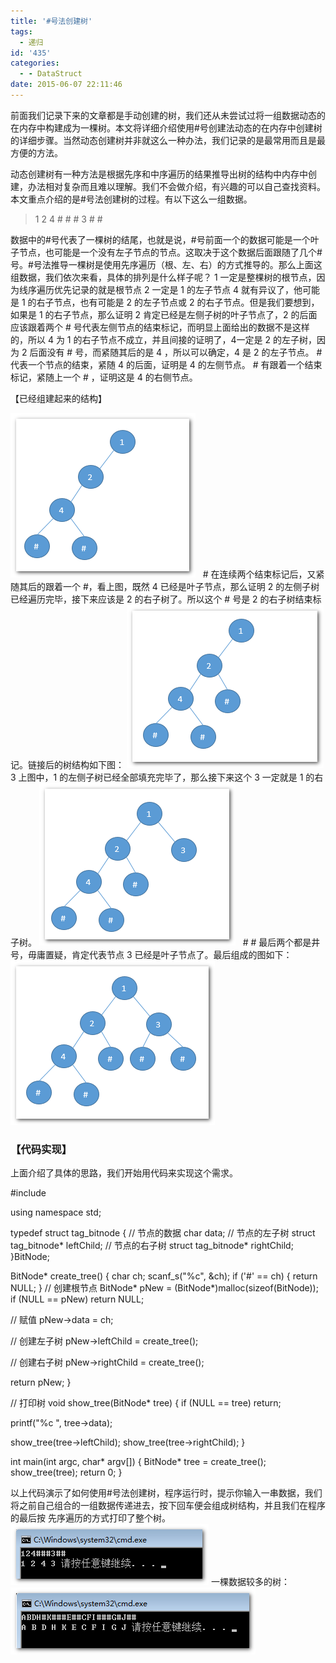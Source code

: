 ```yaml
---
title: '#号法创建树'
tags:
  - 递归
id: '435'
categories:
  - - DataStruct
date: 2015-06-07 22:11:46
---
```


前面我们记录下来的文章都是手动创建的树，我们还从未尝试过将一组数据动态的在内存中构建成为一棵树。本文将详细介绍使用#号创建法动态的在内存中创建树的详细步骤。当然动态创建树并非就这么一种办法，我们记录的是最常用而且是最方便的方法。
<!-- more -->
动态创建树有一种方法是根据先序和中序遍历的结果推导出树的结构中内存中创建，办法相对复杂而且难以理解。我们不会做介绍，有兴趣的可以自己查找资料。本文重点介绍的是#号法创建树的过程。有以下这么一组数据。

> 1 2 4 # # # 3 # #

数据中的#号代表了一棵树的结尾，也就是说，#号前面一个的数据可能是一个叶子节点，也可能是一个没有左子节点的节点。这取决于这个数据后面跟随了几个#号。#号法推导一棵树是使用先序遍历（根、左、右）的方式推导的。那么上面这组数据，我们依次来看，具体的排列是什么样子呢？ 1 一定是整棵树的根节点，因为线序遍历优先记录的就是根节点 2 一定是 1 的左子节点 4 就有异议了，他可能是 1 的右子节点，也有可能是 2 的左子节点或 2 的右子节点。但是我们要想到，如果是 1 的右子节点，那么证明 2 肯定已经是左侧子树的叶子节点了，2 的后面应该跟着两个 # 号代表左侧节点的结束标记，而明显上面给出的数据不是这样的，所以 4 为 1 的右子节点不成立，并且间接的证明了，4一定是 2 的左子树，因为 2 后面没有 # 号，而紧随其后的是 4 ，所以可以确定，4 是 2 的左子节点。 # 代表一个节点的结束，紧随 4 的后面，证明是 4 的左侧节点。 # 有跟着一个结束标记，紧随上一个 # ，证明这是 4 的右侧节点。

【已经组建起来的结构】

[![2015-06-07_214553](/images/2015/06/2015-06-07_214553.png)](/images/2015/06/2015-06-07_214553.png)   # 在连续两个结束标记后，又紧随其后的跟着一个 #，看上图，既然 4 已经是叶子节点，那么证明 2 的左侧子树已经遍历完毕，接下来应该是 2 的右子树了。所以这个 # 号是 2 的右子树结束标记。链接后的树结构如下图： [![2015-06-07_214810](/images/2015/06/2015-06-07_214810.png)](/images/2015/06/2015-06-07_214810.png) 3 上图中，1 的左侧子树已经全部填充完毕了，那么接下来这个 3 一定就是 1 的右子树。 [![2015-06-07_215429](/images/2015/06/2015-06-07_215429.png)](/images/2015/06/2015-06-07_215429.png)   # # 最后两个都是井号，毋庸置疑，肯定代表节点 3 已经是叶子节点了。最后组成的图如下： [![2015-06-07_215608](/images/2015/06/2015-06-07_215608.png)](/images/2015/06/2015-06-07_215608.png)

### 【代码实现】

上面介绍了具体的思路，我们开始用代码来实现这个需求。

#include <iostream>

using namespace std;

typedef struct tag\_bitnode
{
// 节点的数据
char data;
// 节点的左子树
struct tag\_bitnode\* leftChild;
// 节点的右子树
struct tag\_bitnode\* rightChild;
}BitNode;

BitNode\* create\_tree()
{
char ch;
scanf\_s("%c", &ch);
if ('#' == ch)
{
return NULL;
}
// 创建根节点
BitNode\* pNew = (BitNode\*)malloc(sizeof(BitNode));
if (NULL == pNew) return NULL;

// 赋值
pNew->data = ch;

// 创建左子树
pNew->leftChild = create\_tree();

// 创建右子树
pNew->rightChild = create\_tree();

return pNew;
}

// 打印树
void show\_tree(BitNode\* tree)
{
if (NULL == tree) return;

printf("%c ", tree->data);

show\_tree(tree->leftChild);
show\_tree(tree->rightChild);
}

int main(int argc, char\* argv\[\])
{
BitNode\* tree = create\_tree();
show\_tree(tree);
return 0;
}

以上代码演示了如何使用#号法创建树，程序运行时，提示你输入一串数据，我们将之前自己组合的一组数据传递进去，按下回车便会组成树结构，并且我们在程序的最后按 先序遍历的方式打印了整个树。 [![2015-06-07_221311](/images/2015/06/2015-06-07_221311.png)](/images/2015/06/2015-06-07_221311.png) 一棵数据较多的树： [![2015-06-07_221132](/images/2015/06/2015-06-07_221132.png)](/images/2015/06/2015-06-07_221132.png)